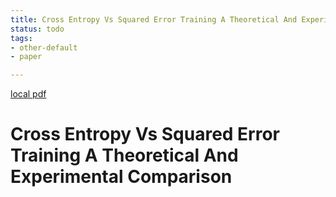 ```yaml
---
title: Cross Entropy Vs Squared Error Training A Theoretical And Experimental Comparison
status: todo
tags:
- other-default
- paper

---
```


[local pdf](../../../pdfs/Cross-Entropy-vs-Squared-Error-Training-a-Theoretical-and-Experimental-Comparison.pdf)

# Cross Entropy Vs Squared Error Training A Theoretical And Experimental Comparison

